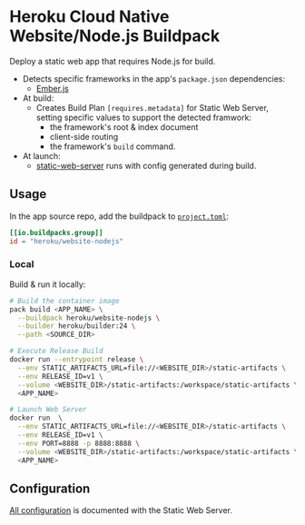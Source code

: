 # Heroku Cloud Native Website/Node.js Buildpack

Deploy a static web app that requires Node.js for build.

* Detects specific frameworks in the app's `package.json` dependencies:
  * [Ember.js](../../buildpacks/website-ember/README.md)
* At build:
  * Creates Build Plan `[requires.metadata]` for Static Web Server, setting specific values to support the detected framwork:
    * the framework's root & index document
    * client-side routing
    * the framework's `build` command.
* At launch:
  * [static-web-server](../../buildpacks/static-web-server/README.md) runs with config generated during build.

## Usage

In the app source repo, add the buildpack to [`project.toml`](https://buildpacks.io/docs/reference/config/project-descriptor/):

```toml
[[io.buildpacks.group]]
id = "heroku/website-nodejs"
```

### Local

Build & run it locally:

```bash
# Build the container image
pack build <APP_NAME> \
  --buildpack heroku/website-nodejs \
  --builder heroku/builder:24 \
  --path <SOURCE_DIR>

# Execute Release Build
docker run --entrypoint release \
  --env STATIC_ARTIFACTS_URL=file://<WEBSITE_DIR>/static-artifacts \
  --env RELEASE_ID=v1 \
  --volume <WEBSITE_DIR>/static-artifacts:/workspace/static-artifacts \
  <APP_NAME>

# Launch Web Server
docker run  \
  --env STATIC_ARTIFACTS_URL=file://<WEBSITE_DIR>/static-artifacts \
  --env RELEASE_ID=v1 \
  --env PORT=8888 -p 8888:8888 \
  --volume <WEBSITE_DIR>/static-artifacts:/workspace/static-artifacts \
  <APP_NAME>
```

## Configuration

[All configuration](buildpacks/static-web-server/README.md#configuration) is documented with the Static Web Server.
